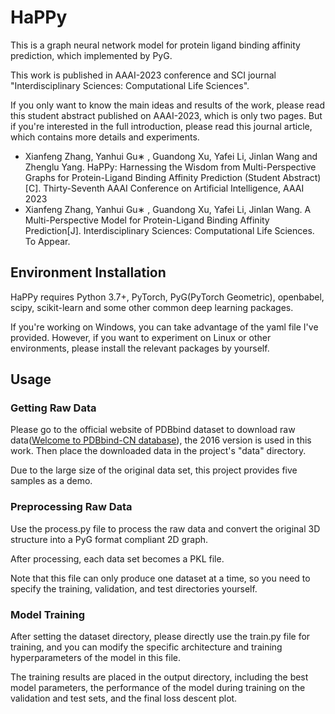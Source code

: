 <h1>HaPPy</h1> 

This is a graph neural network model for protein ligand binding affinity prediction, which implemented by PyG.

This work is published in AAAI-2023 conference and SCI journal "Interdisciplinary Sciences: Computational Life Sciences".

If you only want to know the main ideas and results of the work, please read this student abstract published on AAAI-2023, which is only two pages. But if you're interested in the full introduction, please read this journal article, which contains more details and experiments.

* Xianfeng Zhang, Yanhui Gu∗ , Guandong Xu, Yafei Li, Jinlan Wang and Zhenglu Yang. HaPPy: Harnessing the Wisdom from Multi-Perspective Graphs for Protein-Ligand Binding Affinity Prediction (Student Abstract)[C]. Thirty-Seventh AAAI Conference on Artificial Intelligence, AAAI 2023
* Xianfeng Zhang, Yanhui Gu∗ , Guandong Xu, Yafei Li, Jinlan Wang. A Multi-Perspective Model for Protein-Ligand Binding Affinity Prediction[J]. Interdisciplinary Sciences: Computational Life Sciences. To Appear.

<h2>Environment Installation</h2>

HaPPy requires Python 3.7+, PyTorch, PyG(PyTorch Geometric), openbabel, scipy, scikit-learn and some other common deep learning packages. 

If you're working on Windows, you can take advantage of the yaml file I've provided. However, if you want to experiment on Linux or other environments, please install the relevant packages by yourself.

<h2>Usage</h2>

<h3>Getting Raw Data</h3>

Please go to the official website of PDBbind dataset to download raw data([Welcome to PDBbind-CN database](http://pdbbind.org.cn/)), the 2016 version is used in this work. Then place the downloaded data in the project's "data" directory.

Due to the large size of the original data set, this project provides five samples as a demo.

<h3>Preprocessing Raw Data</h3>

Use the process.py file to process the raw data and convert the original 3D structure into a PyG format compliant 2D graph.

After processing, each data set becomes a PKL file.

Note that this file can only produce one dataset at a time, so you need to specify the training, validation, and test directories yourself.

<h3>Model Training</h3>

After setting the dataset directory, please directly use the train.py file for training, and you can modify the specific architecture and training hyperparameters of the model in this file. 

The training results are placed in the output directory, including the best model parameters, the performance of the model during training on the validation and test sets, and the final loss descent plot.
